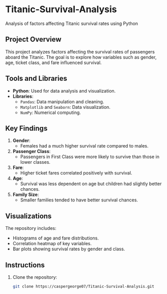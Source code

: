 # Titanic-Survival-Analysis
Analysis of factors affecting Titanic survival rates using Python
## Project Overview
This project analyzes factors affecting the survival rates of passengers aboard the Titanic. The goal is to explore how variables such as gender, age, ticket class, and fare influenced survival.

## Tools and Libraries
- **Python**: Used for data analysis and visualization.
- **Libraries**:
  - `Pandas`: Data manipulation and cleaning.
  - `Matplotlib` and `Seaborn`: Data visualization.
  - `NumPy`: Numerical computing.

## Key Findings
1. **Gender**:
   - Females had a much higher survival rate compared to males.
2. **Passenger Class**:
   - Passengers in First Class were more likely to survive than those in lower classes.
3. **Fare**:
   - Higher ticket fares correlated positively with survival.
4. **Age**:
   - Survival was less dependent on age but children had slightly better chances.
5. **Family Size**:
   - Smaller families tended to have better survival chances.

## Visualizations
The repository includes:
- Histograms of age and fare distributions.
- Correlation heatmap of key variables.
- Bar plots showing survival rates by gender and class.

## Instructions
1. Clone the repository:
   ```bash
   git clone https://caspergeorge07/Titanic-Survival-Analysis.git
